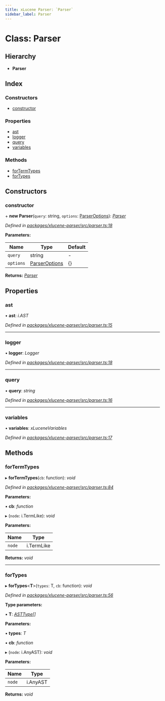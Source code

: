 ```yaml
---
title: xLucene Parser: `Parser`
sidebar_label: Parser
---
```


# Class: Parser

## Hierarchy

* **Parser**

## Index

### Constructors

* [constructor](parser.md#constructor)

### Properties

* [ast](parser.md#ast)
* [logger](parser.md#logger)
* [query](parser.md#query)
* [variables](parser.md#variables)

### Methods

* [forTermTypes](parser.md#fortermtypes)
* [forTypes](parser.md#fortypes)

## Constructors

###  constructor

\+ **new Parser**(`query`: string, `options`: [ParserOptions](../interfaces/parseroptions.md)): *[Parser](parser.md)*

*Defined in [packages/xlucene-parser/src/parser.ts:18](https://github.com/terascope/teraslice/blob/f95bb5556/packages/xlucene-parser/src/parser.ts#L18)*

**Parameters:**

Name | Type | Default |
------ | ------ | ------ |
`query` | string | - |
`options` | [ParserOptions](../interfaces/parseroptions.md) |  {} |

**Returns:** *[Parser](parser.md)*

## Properties

###  ast

• **ast**: *i.AST*

*Defined in [packages/xlucene-parser/src/parser.ts:15](https://github.com/terascope/teraslice/blob/f95bb5556/packages/xlucene-parser/src/parser.ts#L15)*

___

###  logger

• **logger**: *Logger*

*Defined in [packages/xlucene-parser/src/parser.ts:18](https://github.com/terascope/teraslice/blob/f95bb5556/packages/xlucene-parser/src/parser.ts#L18)*

___

###  query

• **query**: *string*

*Defined in [packages/xlucene-parser/src/parser.ts:16](https://github.com/terascope/teraslice/blob/f95bb5556/packages/xlucene-parser/src/parser.ts#L16)*

___

###  variables

• **variables**: *xLuceneVariables*

*Defined in [packages/xlucene-parser/src/parser.ts:17](https://github.com/terascope/teraslice/blob/f95bb5556/packages/xlucene-parser/src/parser.ts#L17)*

## Methods

###  forTermTypes

▸ **forTermTypes**(`cb`: function): *void*

*Defined in [packages/xlucene-parser/src/parser.ts:84](https://github.com/terascope/teraslice/blob/f95bb5556/packages/xlucene-parser/src/parser.ts#L84)*

**Parameters:**

▪ **cb**: *function*

▸ (`node`: i.TermLike): *void*

**Parameters:**

Name | Type |
------ | ------ |
`node` | i.TermLike |

**Returns:** *void*

___

###  forTypes

▸ **forTypes**<**T**>(`types`: T, `cb`: function): *void*

*Defined in [packages/xlucene-parser/src/parser.ts:56](https://github.com/terascope/teraslice/blob/f95bb5556/packages/xlucene-parser/src/parser.ts#L56)*

**Type parameters:**

▪ **T**: *[ASTType](../enums/asttype.md)[]*

**Parameters:**

▪ **types**: *T*

▪ **cb**: *function*

▸ (`node`: i.AnyAST): *void*

**Parameters:**

Name | Type |
------ | ------ |
`node` | i.AnyAST |

**Returns:** *void*
